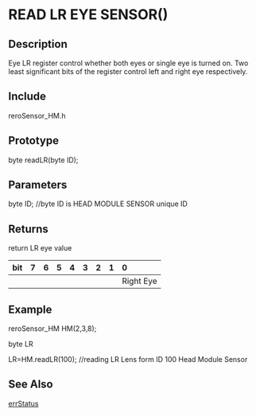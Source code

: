 # READ LR EYE SENSOR() #

## Description ##
Eye LR register control whether both eyes or single eye is turned on. Two least significant bits of the register control left and right eye respectively.

## Include ##
reroSensor_HM.h

## Prototype ##
byte readLR(byte ID);

## Parameters ##
byte ID; //byte ID is HEAD MODULE SENSOR unique ID

## Returns ##
return LR eye value

|bit|7  |6  |5  |4  |3  |2  |1  |0  |
|:--|:--|:--|:--|:--|:--|:--|:--|:--|
|||||||||Right Eye|Left Eye|


## Example ##
reroSensor_HM HM(2,3,8);

byte LR

LR=HM.readLR(100); //reading LR Lens form ID 100 Head Module Sensor

## See Also ##

[errStatus](https://github.com/zhengkai1996/Cytron-Head-Module/blob/wiki/errStatus.md)
